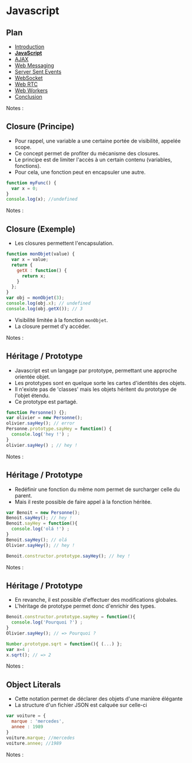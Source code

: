 # Javascript

<!-- .slide: class="page-title" -->



## Plan

<!-- .slide: class="toc" -->

- [Introduction](#/1)
- **[JavaScript](#/2)**
- [AJAX](#/3)
- [Web Messaging](#/4)
- [Server Sent Events](#/5)
- [WebSocket](#/6)
- [Web RTC](#/7)
- [Web Workers](#/8)
- [Conclusion](#/9)

Notes :



## Closure (Principe)

- Pour rappel, une variable a une certaine portée de visibilité, appelée scope.
- Ce concept permet de profiter du mécanisme des closures.
- Le principe est de limiter l'accès à un certain contenu (variables, fonctions).
- Pour cela, une fonction peut en encapsuler une autre.

```javascript
function myFunc() {
  var x = 0;
}
console.log(x); //undefined
```

Notes :



## Closure (Exemple)

- Les closures permettent l'encapsulation.

```javascript
function monObjet(value) {
  var x = value;
  return {
    getX : function() {
      return x;
    }
  };
}
var obj = monObjet(3);
console.log(obj.x); // undefined
console.log(obj.getX()); // 3
```

- Visibilité limitée à la fonction `monObjet`.
- La closure permet d'y accéder.

Notes :



## Héritage / Prototype

- Javascript est un langage par prototype, permettant une approche orientée objet.
- Les prototypes sont en quelque sorte les cartes d'identités des objets.
- Il n'existe pas de 'classes' mais les objets héritent du prototype de l'objet étendu.
- Ce prototype est partagé.

```javascript
function Personne() {};
var olivier = new Personne();
olivier.sayHey(); // error
Personne.prototype.sayHey = function() {
  console.log('hey !') ;
}
olivier.sayHey() ; // hey !
```

Notes :



## Héritage / Prototype

- Redéfinir une fonction du même nom permet de surcharger celle du parent.
- Mais il reste possible de faire appel à la fonction héritée.

```javascript
var Benoit = new Personne();
Benoit.sayHey(); // hey !
Benoit.sayHey = function(){
  console.log('olá !') ;
}
Benoit.sayHey(); // olá
Olivier.sayHey(); // hey !
```

```javascript
Benoit.constructor.prototype.sayHey(); // hey !
```

Notes :



## Héritage / Prototype

- En revanche, il est possible d'effectuer des modifications globales.
- L'héritage de prototype permet donc d'enrichir des types.

```javascript
Benoit.constructor.prototype.sayHey = function(){
  console.log('Pourquoi ?') ;
}
Olivier.sayHey(); // => Pourquoi ?
```

```javascript
Number.prototype.sqrt = function(){ (...) };
var x=4 ;
x.sqrt(); // => 2
```

Notes :



## Object Literals

- Cette notation permet de déclarer des objets d'une manière élégante
- La structure d'un fichier JSON est calquée sur celle-ci

```javascript
var voiture = {
  marque : 'mercedes',
  annee : 1989
}
voiture.marque; //mercedes
voiture.annee; //1989
```

Notes :



<!-- .slide: class="page-questions" -->

<!-- .slide: class="page-tp1" -->
